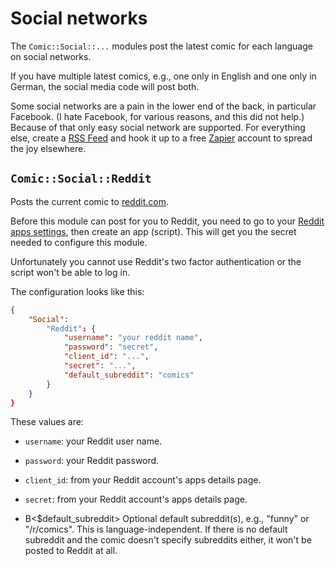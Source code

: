 # Social networks

The `Comic::Social::...` modules post the latest comic for each language on
social networks.

If you have multiple latest comics, e.g., one only in English and one only
in German, the social media code will post both.

Some social networks are a pain in the lower end of the back, in particular
Facebook. (I hate Facebook, for various reasons, and this did not help.)
Because of that only easy social network are supported. For everything
else, create a [RSS Feed](outputs.md#Comic::Out::Feed) and hook it up to a
free [Zapier](https://zapier.com) account to spread the joy elsewhere.


## `Comic::Social::Reddit`

Posts the current comic to [reddit.com](https://reddit.com).

Before this module can post for you to Reddit, you need to go to your [Reddit
apps settings](https://www.reddit.com/prefs/apps), then create an app
(script). This will get you the secret needed to configure this module.

Unfortunately you cannot use Reddit's two factor authentication or the
script won't be able to log in.

The configuration looks like this:

```json
{
    "Social":
        "Reddit": {
            "username": "your reddit name",
            "password": "secret",
            "client_id": "...",
            "secret": "...",
            "default_subreddit": "comics"
        }
    }
}
```

These values are:

* `username`: your Reddit user name.

* `password`: your Reddit password.

* `client_id`: from your Reddit account's apps details page.

* `secret`: from your Reddit account's apps details page.

* B<$default_subreddit> Optional default subreddit(s), e.g., "funny" or
  "/r/comics". This is language-independent. If there is no default
  subreddit and the comic doesn't specify subreddits either, it won't be
  posted to Reddit at all.
